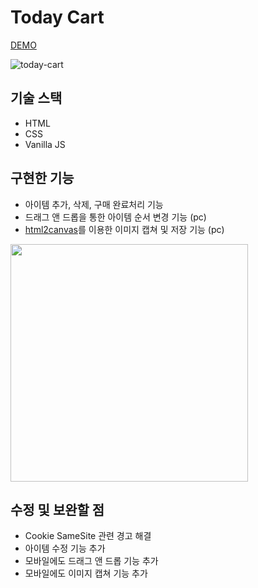 # Today Cart
[DEMO](https://inhwalee.github.io/today-cart/)
  
![today-cart](https://user-images.githubusercontent.com/54103723/179262455-09433f46-9fec-44e0-985b-134598877952.gif)

## 기술 스택
- HTML
- CSS
- Vanilla JS

## 구현한 기능
- 아이템 추가, 삭제, 구매 완료처리 기능
- 드래그 앤 드롭을 통한 아이템 순서 변경 기능 (pc)
- [html2canvas](https://html2canvas.hertzen.com/)를 이용한 이미지 캡쳐 및 저장 기능 (pc)
<img src='https://user-images.githubusercontent.com/54103723/179262620-4b71ee35-5fad-4876-a544-e654e8277324.png' width='380'>

## 수정 및 보완할 점
- Cookie SameSite 관련 경고 해결
- 아이템 수정 기능 추가
- 모바일에도 드래그 앤 드롭 기능 추가
- 모바일에도 이미지 캡쳐 기능 추가
